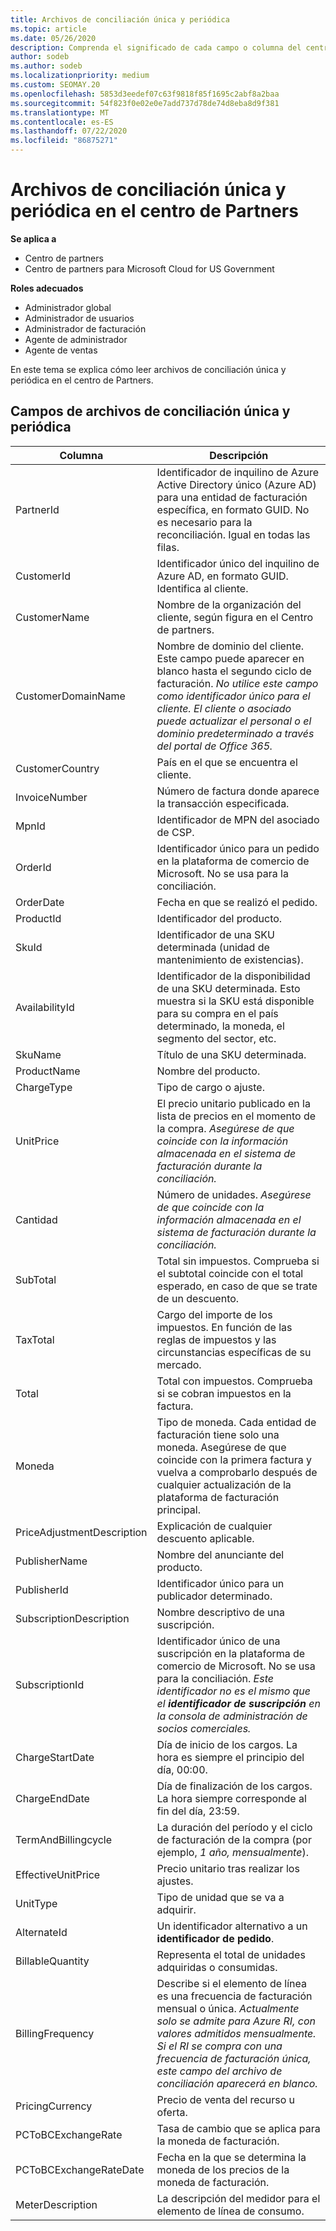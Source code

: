 ```yaml
---
title: Archivos de conciliación única y periódica
ms.topic: article
ms.date: 05/26/2020
description: Comprenda el significado de cada campo o columna del centro de Partners y los archivos de conciliación periódicos.
author: sodeb
ms.author: sodeb
ms.localizationpriority: medium
ms.custom: SEOMAY.20
ms.openlocfilehash: 5853d3eedef07c63f9818f85f1695c2abf8a2baa
ms.sourcegitcommit: 54f823f0e02e0e7add737d78de74d8eba8d9f381
ms.translationtype: MT
ms.contentlocale: es-ES
ms.lasthandoff: 07/22/2020
ms.locfileid: "86875271"
---
```

# <a name="one-time-and-recurring-reconciliation-files-in-partner-center"></a>Archivos de conciliación única y periódica en el centro de Partners

**Se aplica a**

- Centro de partners
- Centro de partners para Microsoft Cloud for US Government

**Roles adecuados**

- Administrador global
- Administrador de usuarios
- Administrador de facturación
- Agente de administrador
- Agente de ventas

En este tema se explica cómo leer archivos de conciliación única y periódica en el centro de Partners.

## <a name="fields-in-one-time-and-recurring-reconciliation-files"></a>Campos de archivos de conciliación única y periódica

| Columna | Descripción |
| ------ | ----------- |
| PartnerId | Identificador de inquilino de Azure Active Directory único (Azure AD) para una entidad de facturación específica, en formato GUID. No es necesario para la reconciliación. Igual en todas las filas. |
| CustomerId | Identificador único del inquilino de Azure AD, en formato GUID. Identifica al cliente. |
| CustomerName | Nombre de la organización del cliente, según figura en el Centro de partners. |
| CustomerDomainName | Nombre de dominio del cliente. Este campo puede aparecer en blanco hasta el segundo ciclo de facturación. *No utilice este campo como identificador único para el cliente. El cliente o asociado puede actualizar el personal o el dominio predeterminado a través del portal de Office 365.* |
| CustomerCountry | País en el que se encuentra el cliente. |
| InvoiceNumber | Número de factura donde aparece la transacción especificada. |
| MpnId | Identificador de MPN del asociado de CSP. |
| OrderId | Identificador único para un pedido en la plataforma de comercio de Microsoft. No se usa para la conciliación. |
| OrderDate | Fecha en que se realizó el pedido. |
| ProductId | Identificador del producto. |
| SkuId | Identificador de una SKU determinada (unidad de mantenimiento de existencias). |
| AvailabilityId | Identificador de la disponibilidad de una SKU determinada. Esto muestra si la SKU está disponible para su compra en el país determinado, la moneda, el segmento del sector, etc. |
| SkuName | Título de una SKU determinada. |
| ProductName | Nombre del producto. |
| ChargeType | Tipo de cargo o ajuste. |
| UnitPrice | El precio unitario publicado en la lista de precios en el momento de la compra. *Asegúrese de que coincide con la información almacenada en el sistema de facturación durante la conciliación.* |
| Cantidad | Número de unidades. *Asegúrese de que coincide con la información almacenada en el sistema de facturación durante la conciliación.* |
| SubTotal | Total sin impuestos. Comprueba si el subtotal coincide con el total esperado, en caso de que se trate de un descuento. |
| TaxTotal | Cargo del importe de los impuestos. En función de las reglas de impuestos y las circunstancias específicas de su mercado. |
| Total | Total con impuestos. Comprueba si se cobran impuestos en la factura. |
| Moneda | Tipo de moneda. Cada entidad de facturación tiene solo una moneda. Asegúrese de que coincide con la primera factura y vuelva a comprobarlo después de cualquier actualización de la plataforma de facturación principal. |
| PriceAdjustmentDescription | Explicación de cualquier descuento aplicable. |
| PublisherName | Nombre del anunciante del producto.
| PublisherId | Identificador único para un publicador determinado. |
| SubscriptionDescription | Nombre descriptivo de una suscripción. |
| SubscriptionId | Identificador único de una suscripción en la plataforma de comercio de Microsoft. No se usa para la conciliación. *Este identificador no es el mismo que el **identificador de suscripción** en la consola de administración de socios comerciales.* |
| ChargeStartDate | Día de inicio de los cargos. La hora es siempre el principio del día, 00:00. |
| ChargeEndDate | Día de finalización de los cargos. La hora siempre corresponde al fin del día, 23:59. |
| TermAndBillingcycle | La duración del período y el ciclo de facturación de la compra (por ejemplo, *1 año, mensualmente*). |
| EffectiveUnitPrice | Precio unitario tras realizar los ajustes. |
| UnitType | Tipo de unidad que se va a adquirir. |
| AlternateId | Un identificador alternativo a un **identificador de pedido**. |
| BillableQuantity | Representa el total de unidades adquiridas o consumidas. |
| BillingFrequency | Describe si el elemento de línea es una frecuencia de facturación mensual o única. *Actualmente solo se admite para Azure RI, con valores admitidos mensualmente. Si el RI se compra con una frecuencia de facturación única, este campo del archivo de conciliación aparecerá en blanco.* |
| PricingCurrency | Precio de venta del recurso u oferta. |
| PCToBCExchangeRate | Tasa de cambio que se aplica para la moneda de facturación. |
| PCToBCExchangeRateDate | Fecha en la que se determina la moneda de los precios de la moneda de facturación. |
| MeterDescription | La descripción del medidor para el elemento de línea de consumo. |
